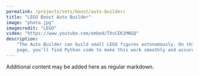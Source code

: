 ```yaml
---
permalink: /projects/sets/boost/auto-builder/
title: "LEGO Boost Auto Builder"
image: "photo.jpg"
imagecredit: "LEGO"
video: "https://www.youtube.com/embed/TXvCEK1MNGQ"
description:
    "The Auto Builder can build small LEGO figures autonomously. On this
    page, you'll find Python code to make this work smoothly and accurately."
---
```


Additional content may be added here as regular markdown.
